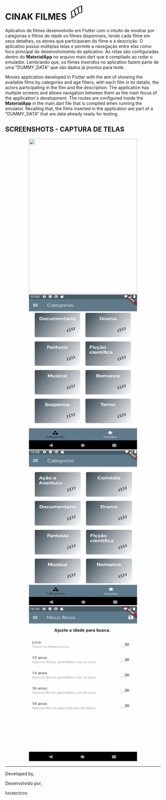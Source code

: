 # CINAK FILMES  <img src="assets/images/movie.png" width=50 height=50>

Aplicativo de filmes desenvolvido em Flutter com o intuito de mostrar por categorias e filtros de idade os filmes disponíveis, tendo cada filme em seus detalhes, os atores que participaram do filme e a descrição. O aplicativo possui múltiplas telas e permite a navegação entre elas como foco principal do desenvolvimento do aplicativo. 
As rotas são configuradas dentro do **MaterialApp** no arquivo main.dart que é compilado ao rodar o emulador. Lembrando que, os filmes inseridos no aplicativo fazem parte de uma "DUMMY_DATA" que são dados já prontos para teste.

Movies application developed in Flutter with the aim of showing the available films by categories and age filters, with each film in its details, the actors participating in the film and the description. The application has multiple screens and allows navigation between them as the main focus of the application's development.
The routes are configured inside the **MaterialApp** in the main.dart file that is compiled when running the emulator. Recalling that, the films inserted in the application are part of a "DUMMY_DATA" that are data already ready for testing. 

## SCREENSHOTS - CAPTURA DE TELAS

<p align=center> 
    <span>
        <img src="assets/screenshots/page1.gif" width=350 height=500/>
        <img src="assets/screenshots/page2.gif" width=350 height=500/>
    </span>
    <br/>
    <span>
        <img src="assets/screenshots/page3.gif" width=350 height=500/>
        <img src="assets/screenshots/page4.gif" width=350 height=500/>
    </span>
</p>

<hr/>

Developed by,

Desenvolvido por,

lucascicco.

